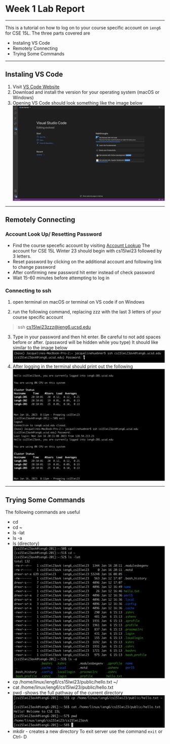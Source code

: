 # Week 1 Lab Report

---

This is a tutorial on how to log on to your course specific account on `ieng6` for CSE 15L. The three parts covered are 

* Instaling VS Code
* Remotely Connecting
* Trying Some Commands

---

## Instaling VS Code

1. Visit [VS Code Website](https://code.visualstudio.com/)
2. Download and install the version for your operating system (macOS or Windows)
3. Opening VS Code should look something like the image below
![Image](VSCode.png)

---

## Remotely Connecting

### Account Look Up/ Resetting Password
* Find the course specefic account by visiting [Account Lookup](https://sdacs.ucsd.edu/~icc/index.php)
The account for CSE 15L Winter 23 should begin with cs15lwi23 followed by 3 letters. 
* Reset password by clicking on the additional account and following link to change password
* After confirming new password hit enter instead of check password
* Wait 15-60 minutes before attempting to log in

### Connecting to ssh
1. open terminal on macOS or terminal on VS code if on Windows

2. run the following command, replacing zzz with the last 3 letters of your course specific account 
>ssh cs15lwi23zzz@ieng6.ucsd.edu

3. Type in your password and then hit enter. Be careful to not add spaces before or after. (password will be hidden while you type) It should like similar to the image below
![Image](RemoteAccess.png)
4. After logging in the terminal should print out the following
![Image](lab1.png)

---

## Trying Some Commands

The following commands are useful
* cd
* cd ~
* ls -lat
* ls -a
* ls (directory)
![Image](TryCommands3.png)
* cp /home/linux/ieng6/cs15lwi23/public/hello.txt ~/
* cat /home/linux/ieng6/cs15lwi23/public/hello.txt
* pwd -shows the full pathway of the current directory
![Image](TryCommands4.png)
* mkdir - creates a new directory
To exit server use the command `exit` or Ctrl- D
  

